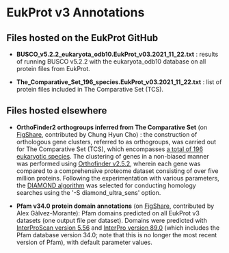 # EukProt v3 Annotations

## Files hosted on the EukProt GitHub

- **BUSCO_v5.2.2_eukaryota_odb10.EukProt_v03.2021_11_22.txt** : results of running BUSCO v5.2.2 with the eukaryota_odb10 database on all protein files from EukProt.

- **The_Comparative_Set_196_species.EukProt_v03.2021_11_22.txt** : list of protein files included in The Comparative Set (TCS).

## Files hosted elsewhere

- **OrthoFinder2 orthogroups inferred from The Comparative Set** (on [FigShare](https://doi.org/10.6084/m9.figshare.24680481), contributed by Chung Hyun Cho) : the construction of orthologous gene clusters, referred to as orthogroups, was carried out for The Comparative Set (TCS), which encompasses [a total of 196 eukaryotic species](https://doi.org/10.24072/pcjournal.173). The clustering of genes in a non-biased manner was performed using [Orthofinder v2.5.2](https://doi.org/10.1186/s13059-019-1832-y), wherein each gene was compared to a comprehensive proteome dataset consisting of over five million proteins. Following the experimentation with various parameters, the [DIAMOND algorithm](https://doi.org/10.1038/nmeth.3176) was selected for conducting homology searches using the '-S diamond_ultra_sens' option.

- **Pfam v34.0 protein domain annotations** (on [FigShare](https://doi.org/10.6084/m9.figshare.24680811), contributed by Alex Gàlvez-Morante): Pfam domains predicted on all EukProt v3 datasets (one output file per dataset). Domains were predicted with [InterProScan version 5.56](https://ftp.ebi.ac.uk/pub/software/unix/iprscan/5/5.56-89.0/) and [InterPro version 89.0](https://www.ebi.ac.uk/interpro/release_notes/89.0/) (which includes the Pfam database version 34.0; note that this is no longer the most recent version of Pfam), with default parameter values.
